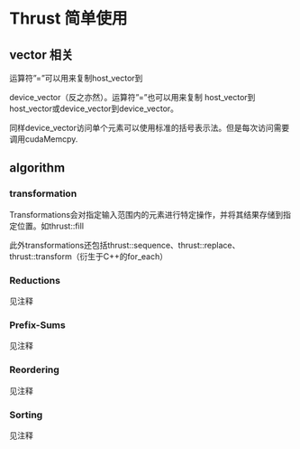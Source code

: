 # Thrust 简单使用

## vector 相关

运算符”=”可以用来复制host_vector到

device_vector（反之亦然）。运算符”=”也可以用来复制 host_vector到host_vector或device_vector到device_vector。

同样device_vector访问单个元素可以使用标准的括号表示法。但是每次访问需要调用cudaMemcpy.

## algorithm

### transformation

Transformations会对指定输入范围内的元素进行特定操作，并将其结果存储到指定位置。如thrust::fill

此外transformations还包括thrust::sequence、thrust::replace、thrust::transform（衍生于C++的for_each）

### Reductions
见注释

### Prefix-Sums
见注释

### Reordering
见注释

### Sorting
见注释

